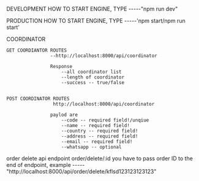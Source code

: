 DEVELOPMENT
HOW TO START ENGINE, TYPE
-----"npm run dev"

PRODUCTION
HOW TO START ENGINE, TYPE
-----'npm start/npm run start'

COORDINATOR

<!-- ---------------------------------------------------------- -->

    GET COORDIANTOR ROUTES
                    --http://localhost:8000/api/coordinator

                    Response
                        --all coordinator list
                        --length of coordinator
                        --success -- true/false


    POST COORDINATOR ROUTES
                     http://localhost:8000/api/coordinator

                    paylod are
                        --code -- required field!/unqiue
                        --name -- required field!
                        --country -- required field!
                        --address -- required field!
                        --email -- required field!
                        --whatsapp -- optional

<!-- ------------------------------------------------------------- -->

<!-- ORDER DELETE GUIDE FOR FRONTEND -->

order delete api endpoint order/delete/:id
you have to pass order ID to the end of endpoint,
example
-----"http://localhost:8000/api/order/delete/kflsd123123123123"

<!-- //////////////////////////////////////////////////////////////// -->
